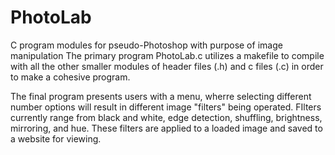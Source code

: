 # PhotoLab
C program modules for pseudo-Photoshop with purpose of image manipulation
The primary program PhotoLab.c utilizes a makefile to compile with all the other smaller modules of header files (.h) and c files (.c) 
in order to make a cohesive program. 

The final program presents users with a menu, wherre selecting different number options will result in different image "filters" being 
operated. FIlters currently range from black and white, edge detection, shuffling, brightness, mirroring, and hue. These filters are 
applied to a loaded image and saved to a website for viewing. 

